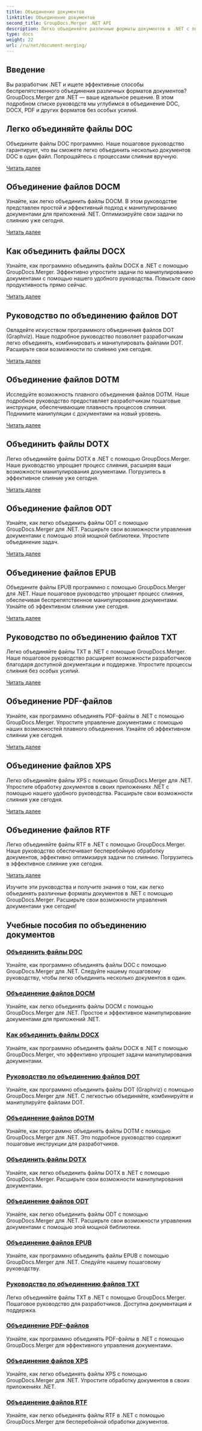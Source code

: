 ```yaml
---
title: Объединение документов
linktitle: Объединение документов
second_title: GroupDocs.Merger .NET API
description: Легко объединяйте различные форматы документов в .NET с помощью GroupDocs.Merger. Легко комбинируйте форматы DOC, DOCX, PDF и другие форматы. Улучшите свой документооборот уже сегодня!
type: docs
weight: 22
url: /ru/net/document-merging/
---
```

## Введение

Вы разработчик .NET и ищете эффективные способы беспрепятственного объединения различных форматов документов? GroupDocs.Merger для .NET — ваше идеальное решение. В этом подробном списке руководств мы углубимся в объединение DOC, DOCX, PDF и других форматов без особых усилий.

## Легко объединяйте файлы DOC

Объедините файлы DOC программно. Наше пошаговое руководство гарантирует, что вы сможете легко объединить несколько документов DOC в один файл. Попрощайтесь с процессами слияния вручную.

[Читать далее](./merge-doc-files/)

## Объединение файлов DOCM

Узнайте, как легко объединить файлы DOCM. В этом руководстве представлен простой и эффективный подход к манипулированию документами для приложений .NET. Оптимизируйте свои задачи по слиянию уже сегодня.

[Читать далее](./merging-docm-files/)

## Как объединить файлы DOCX

Узнайте, как программно объединить файлы DOCX в .NET с помощью GroupDocs.Merger. Эффективно упростите задачи по манипулированию документами с помощью нашего удобного руководства. Повысьте свою продуктивность прямо сейчас.

[Читать далее](./how-to-merge-docx-files/)

## Руководство по объединению файлов DOT

Овладейте искусством программного объединения файлов DOT (Graphviz). Наше подробное руководство позволяет разработчикам легко объединять, комбинировать и манипулировать файлами DOT. Расширьте свои возможности по слиянию уже сегодня.

[Читать далее](./guide-merging-dot-files/)

## Объединение файлов DOTM

Исследуйте возможность плавного объединения файлов DOTM. Наше подробное руководство предоставляет разработчикам пошаговые инструкции, обеспечивающие плавность процессов слияния. Поднимите манипуляции с документами на новый уровень.

[Читать далее](./merging-dotm-files/)

## Объединить файлы DOTX

Легко объединяйте файлы DOTX в .NET с помощью GroupDocs.Merger. Наше руководство упрощает процесс слияния, расширяя ваши возможности манипулирования документами. Погрузитесь в эффективное слияние уже сегодня.

[Читать далее](./merge-dotx-files/)

## Объединение файлов ODT

Узнайте, как легко объединить файлы ODT с помощью GroupDocs.Merger для .NET. Расширьте свои возможности управления документами с помощью этой мощной библиотеки. Упростите объединение задач.

[Читать далее](./merging-odt-files/)

## Объединение файлов EPUB

Объедините файлы EPUB программно с помощью GroupDocs.Merger для .NET. Наше пошаговое руководство упрощает процесс слияния, обеспечивая беспрепятственное манипулирование документами. Узнайте об эффективном слиянии уже сегодня.

[Читать далее](./merge-epub-files/)

## Руководство по объединению файлов TXT

Легко объединяйте файлы TXT в .NET с помощью GroupDocs.Merger. Наше пошаговое руководство расширяет возможности разработчиков благодаря доступной документации и поддержке. Упростите процессы слияния без особых усилий.

[Читать далее](./guide-merging-txt-files/)

## Объединение PDF-файлов

Узнайте, как программно объединять PDF-файлы в .NET с помощью GroupDocs.Merger. Упростите управление документами с помощью наших возможностей плавного объединения. Узнайте об эффективном слиянии уже сегодня.

[Читать далее](./merging-pdf-files/)

## Объединение файлов XPS

Легко объединяйте файлы XPS с помощью GroupDocs.Merger для .NET. Упростите обработку документов в своих приложениях .NET с помощью нашего удобного руководства. Расширьте свои возможности слияния уже сегодня.

[Читать далее](./merge-xps-files/)

## Объединение файлов RTF

Легко объединяйте файлы RTF в .NET с помощью GroupDocs.Merger. Наше руководство обеспечивает бесперебойную обработку документов, эффективно оптимизируя задачи по слиянию. Погрузитесь в эффективное слияние уже сегодня.

[Читать далее](./merging-rtf-files/)

Изучите эти руководства и получите знания о том, как легко объединять различные форматы документов в .NET с помощью GroupDocs.Merger. Расширьте свои возможности управления документами уже сегодня!
## Учебные пособия по объединению документов
### [Объединить файлы DOC](./merge-doc-files/)
Узнайте, как программно объединять файлы DOC с помощью GroupDocs.Merger для .NET. Следуйте нашему пошаговому руководству, чтобы легко объединить несколько документов в один.
### [Объединение файлов DOCM](./merging-docm-files/)
Узнайте, как легко объединять файлы DOCM с помощью GroupDocs.Merger для .NET. Простое и эффективное манипулирование документами для приложений .NET.
### [Как объединить файлы DOCX](./how-to-merge-docx-files/)
Узнайте, как программно объединять файлы DOCX в .NET с помощью GroupDocs.Merger, что эффективно упрощает задачи манипулирования документами.
### [Руководство по объединению файлов DOT](./guide-merging-dot-files/)
Узнайте, как программно объединить файлы DOT (Graphviz) с помощью GroupDocs.Merger для .NET. С легкостью объединяйте, комбинируйте и манипулируйте файлами DOT.
### [Объединение файлов DOTM](./merging-dotm-files/)
Узнайте, как программно объединять файлы DOTM с помощью GroupDocs.Merger для .NET. Это подробное руководство содержит пошаговые инструкции для разработчиков.
### [Объединить файлы DOTX](./merge-dotx-files/)
Узнайте, как легко объединить файлы DOTX в .NET с помощью GroupDocs.Merger. Расширьте свои возможности манипулирования документами.
### [Объединение файлов ODT](./merging-odt-files/)
Узнайте, как легко объединить файлы ODT с помощью GroupDocs.Merger для .NET. Расширьте свои возможности управления документами с помощью этой мощной библиотеки.
### [Объединение файлов EPUB](./merge-epub-files/)
Узнайте, как программно объединить файлы EPUB с помощью GroupDocs.Merger для .NET. Следуйте нашему пошаговому руководству.
### [Руководство по объединению файлов TXT](./guide-merging-txt-files/)
Легко объединяйте файлы TXT в .NET с помощью GroupDocs.Merger. Пошаговое руководство для разработчиков. Доступна документация и поддержка.
### [Объединение PDF-файлов](./merging-pdf-files/)
Узнайте, как программно объединять PDF-файлы в .NET с помощью GroupDocs.Merger для эффективного управления документами.
### [Объединение файлов XPS](./merge-xps-files/)
Узнайте, как легко объединять файлы XPS с помощью GroupDocs.Merger для .NET. Упростите обработку документов в своих приложениях .NET.
### [Объединение файлов RTF](./merging-rtf-files/)
Узнайте, как легко объединять файлы RTF в .NET с помощью GroupDocs.Merger для бесперебойной обработки документов.